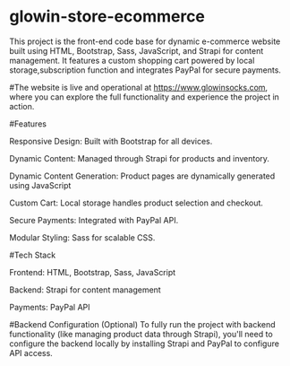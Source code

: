 # glowin-store-ecommerce
This project is the front-end code base for dynamic e-commerce website built using HTML, Bootstrap, Sass, JavaScript, and Strapi for content management. It features a custom shopping cart powered by local storage,subscription function and integrates PayPal for secure payments.

#The website is live and operational at https://www.glowinsocks.com, where you can explore the full functionality and experience the project in action.

#Features

Responsive Design: Built with Bootstrap for all devices.

Dynamic Content: Managed through Strapi for products and inventory.

Dynamic Content Generation: Product pages are dynamically generated using JavaScript

Custom Cart: Local storage handles product selection and checkout.

Secure Payments: Integrated with PayPal API.

Modular Styling: Sass for scalable CSS.

#Tech Stack

Frontend: HTML, Bootstrap, Sass, JavaScript

Backend: Strapi for content management

Payments: PayPal API

#Backend Configuration (Optional)
To fully run the project with backend functionality (like managing product data through Strapi), you'll need to configure the backend locally by installing Strapi and PayPal to configure API access.
